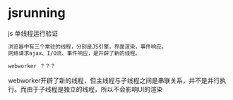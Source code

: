 # jsrunning
js 单线程运行验证  
```txt
浏览器中有三个常驻的线程，分别是JS引擎，界面渲染，事件响应。
网络请求ajax、I/O流、事件响应，是开辟了新的线程。

webworker ？？？
``` 

webworker开辟了新的线程，但主线程与子线程之间是串联关系，并不是并行执行。而由于子线程是独立的线程，所以不会影响UI的渲染
